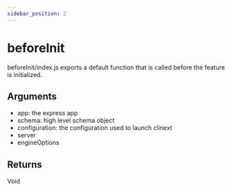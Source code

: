 ```yaml
---
sidebar_position: 2
---
```


# beforeInit

beforeInit/index.js exports a default function that is called before the feature is initialized.

## Arguments
- app: the express app
- schema: high level schema object
- configuration: the configuration used to launch clinext
- server
- engineOptions

## Returns
Void
